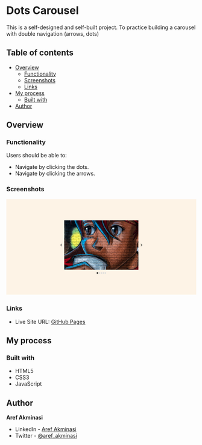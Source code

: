 # Dots Carousel

This is a self-designed and self-built project. To practice building a carousel with double navigation (arrows, dots)

## Table of contents

- [Overview](#overview)
  - [Functionality](#functionality)
  - [Screenshots](#screenshots)
  - [Links](#links)
- [My process](#my-process)
  - [Built with](#built-with)
- [Author](#author)

## Overview

### Functionality

Users should be able to:

- Navigate by clicking the dots.
- Navigate by clicking the arrows.

### Screenshots

![](/screenshots/screenshot1.png)

### Links

- Live Site URL: [GitHub Pages](hhttps://aref-akminasi.github.io/dots-carousel/)

## My process

### Built with

- HTML5
- CSS3
- JavaScript

## Author

**Aref Akminasi**

- LinkedIn - [Aref Akminasi](https://www.linkedin.com/in/aref-akminasi-91412b207/)
- Twitter - [@aref_akminasi](https://twitter.com/aref_akminasi)

